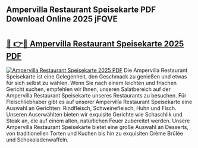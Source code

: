 ## Ampervilla Restaurant Speisekarte PDF Download Online 2025 jFQVE

# <h2><a href="http://gcb9wq.nevu.top/?p=Ampervilla+Restaurant+Speisekarte">🔗 👉🔴 Ampervilla Restaurant Speisekarte 2025 PDF</a></h2>

[![Ampervilla Restaurant Speisekarte 2025 PDF](https://i.imgur.com/dBaPXMq.png)](http://gcb9wq.nevu.top/?p=Ampervilla+Restaurant+Speisekarte)
Die Ampervilla Restaurant Speisekarte ist eine Gelegenheit, den Geschmack zu genießen und etwas für sich selbst zu wählen. Wenn Sie nach einem leichten und frischen Gericht suchen, empfehlen wir Ihnen, unseren Salatbereich auf der Ampervilla Restaurant Speisekarte unseres Restaurants zu besuchen. Für Fleischliebhaber gibt es auf unserer Ampervilla Restaurant Speisekarte eine Auswahl an Gerichten: Rindfleisch, Schweinefleisch, Huhn und Fisch. Unseren Auserwählten bieten wir exquisite Gerichte wie Schaschlik und Steak an, die auf einem alten, natürlichen Feuer zubereitet werden. Unsere Ampervilla Restaurant Speisekarte bietet eine große Auswahl an Desserts, von traditionellen Torten und Kuchen bis hin zu exquisiten Crème Brûlée und Schokoladenwaffeln.
